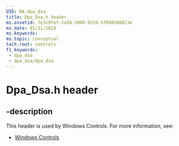 ```yaml
---
UID: NA:dpa_dsa
title: Dpa_Dsa.h header
ms.assetid: 7e3c9fef-2a50-3900-9159-5f808500813e
ms.date: 01/11/2019
ms.keywords: 
ms.topic: conceptual
tech.root: controls
f1_keywords:
 - dpa_dsa
 - dpa_dsa/dpa_dsa
---
```


# Dpa_Dsa.h header


## -description

This header is used by Windows Controls. For more information, see:

- [Windows Controls](../_controls/index.md)

